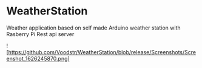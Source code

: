 # WeatherStation

Weather application based on self made Arduino weather station with Rasberry Pi Rest api server


![https://github.com/Voodstr/WeatherStation/blob/release/Screenshots/Screenshot_1626245870.png]
